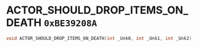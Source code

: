 # ACTOR_SHOULD_DROP_ITEMS_ON_DEATH `0xBE39208A`

```cpp
void ACTOR_SHOULD_DROP_ITEMS_ON_DEATH(int _Unk0, int _Unk1, int _Unk2);
```